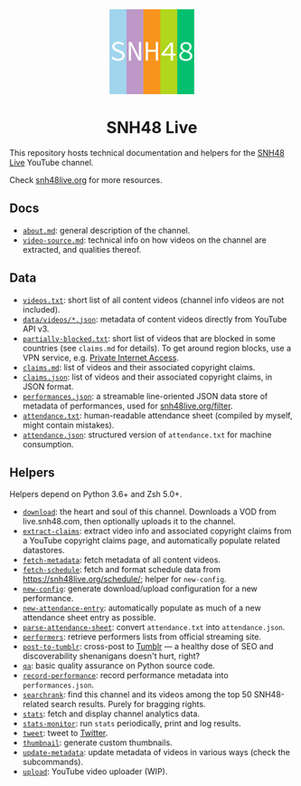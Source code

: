 <div align="center"><img src="https://raw.githubusercontent.com/SNH48Live/SNH48Live/master/identity/logo.png" width="150px" height="150px" alt="SNH48 Live"></div>
<h1 align="center">SNH48 Live</h1>

This repository hosts technical documentation and helpers for the [SNH48 Live](https://www.youtube.com/SNH48Live) YouTube channel.

Check [snh48live.org](https://snh48live.org) for more resources.

## Docs

- [`about.md`](docs/about.md): general description of the channel.
- [`video-source.md`](docs/video-source.md): technical info on how videos on the channel are extracted, and qualities thereof.

## Data
- [`videos.txt`](data/videos.txt): short list of all content videos (channel info videos are not included).
- [`data/videos/*.json`](data/videos): metadata of content videos directly from YouTube API v3.
- [`partially-blocked.txt`](data/partially-blocked.txt): short list of videos that are blocked in some countries (see `claims.md` for details). To get around region blocks, use a VPN service, e.g. [Private Internet Access](https://www.privateinternetaccess.com/).
- [`claims.md`](data/claims.md): list of videos and their associated copyright claims.
- [`claims.json`](data/claims.json): list of videos and their associated copyright claims, in JSON format.
- [`performances.json`](data/performances.json): a streamable line-oriented JSON data store of metadata of performances, used for [snh48live.org/filter](https://snh48live.org/filter/).
- [`attendance.txt`](data/attendance.txt): human-readable attendance sheet (compiled by myself, might contain mistakes).
- [`attendance.json`](data/attendance.json): structured version of `attendance.txt` for machine consumption.

## Helpers

Helpers depend on Python 3.6+ and Zsh 5.0+.

- [`download`](bin/download): the heart and soul of this channel. Downloads a VOD from live.snh48.com, then optionally uploads it to the channel.
- [`extract-claims`](bin/extract-claims): extract video info and associated copyright claims from a YouTube copyright claims page, and automatically populate related datastores.
- [`fetch-metadata`](bin/fetch-metadata): fetch metadata of all content videos.
- [`fetch-schedule`](bin/fetch-schedule): fetch and format schedule data from <https://snh48live.org/schedule/>; helper for `new-config`.
- [`new-config`](bin/new-config): generate download/upload configuration for a new performance.
- [`new-attendance-entry`](bin/new-attendance-entry): automatically populate as much of a new attendance sheet entry as possible.
- [`parse-attendance-sheet`](bin/parse-attendance-sheet): convert `attendance.txt` into `attendance.json`.
- [`performers`](bin/performers): retrieve performers lists from official streaming site.
- [`post-to-tumblr`](bin/post-to-tumblr): cross-post to [Tumblr](https://snh48live.tumblr.com) — a healthy dose of SEO and discoverability shenanigans doesn't hurt, right?
- [`qa`](bin/qa): basic quality assurance on Python source code.
- [`record-performance`](bin/record-performance): record performance metadata into `performances.json`.
- [`searchrank`](bin/searchrank): find this channel and its videos among the top 50 SNH48-related search results. Purely for bragging rights.
- [`stats`](bin/stats): fetch and display channel analytics data.
- [`stats-monitor`](bin/stats-monitor): run `stats` periodically, print and log results.
- [`tweet`](bin/tweet): tweet to [Twitter](https://twitter.com/snh48live).
- [`thumbnail`](bin/thumbnail): generate custom thumbnails.
- [`update-metadata`](bin/update-metadata): update metadata of videos in various ways (check the subcommands).
- [`upload`](bin/upload): YouTube video uploader (WIP).
